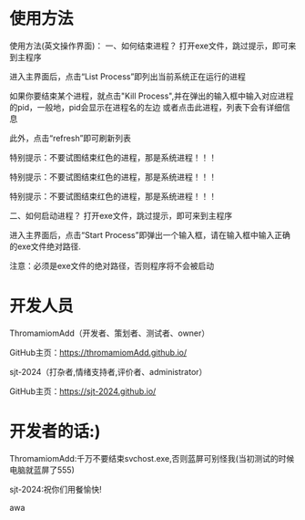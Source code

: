# 使用方法
使用方法(英文操作界面)：
一、如何结束进程？
打开exe文件，跳过提示，即可来到主程序

进入主界面后，点击“List Process”即列出当前系统正在运行的进程


如果你要结束某个进程，就点击"Kill Process",并在弹出的输入框中输入对应进程的pid，一般地，pid会显示在进程名的左边
或者点击此进程，列表下会有详细信息

此外，点击“refresh”即可刷新列表

特别提示：不要试图结束红色的进程，那是系统进程！！！

特别提示：不要试图结束红色的进程，那是系统进程！！！

特别提示：不要试图结束红色的进程，那是系统进程！！！

二、如何启动进程？
打开exe文件，跳过提示，即可来到主程序

进入主界面后，点击“Start Process”即弹出一个输入框，请在输入框中输入正确的exe文件绝对路径.

注意：必须是exe文件的绝对路径，否则程序将不会被启动

# 开发人员

ThromamiomAdd（开发者、策划者、测试者、owner）

GitHub主页：https://thromamiomAdd.github.io/

sjt-2024（打杂者,情绪支持者,评价者、administrator）

GitHub主页：https://sjt-2024.github.io/

# 开发者的话:)

ThromamiomAdd:千万不要结束svchost.exe,否则蓝屏可别怪我(当初测试的时候电脑就蓝屏了555)

sjt-2024:祝你们用餐愉快!





awa


